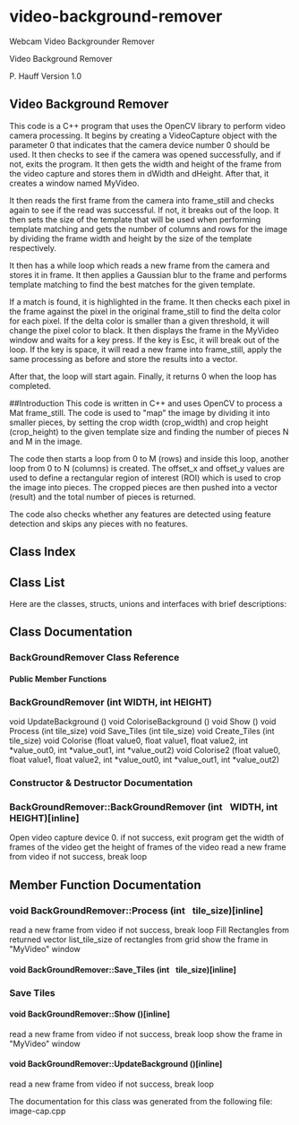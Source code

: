 # video-background-remover
Webcam Video Backgrounder Remover



Video Background Remover

P.  Hauff
Version  1.0

## Video Background Remover
This code is a C++ program that uses the OpenCV library to perform video camera processing. It begins by creating a VideoCapture object with the parameter 0 that indicates that the camera device number 0 should be used. It then checks to see if the camera was opened successfully, and if not, exits the program. It then gets the width and height of the frame from the video capture and stores them in dWidth and dHeight. After that, it creates a window named MyVideo.

It then reads the first frame from the camera into frame_still and checks again to see if the read was successful. If not, it breaks out of the loop. It then sets the size of the template that will be used when performing template matching and gets the number of columns and rows for the image by dividing the frame width and height by the size of the template respectively.

It then has a while loop which reads a new frame from the camera and stores it in frame. It then applies a Gaussian blur to the frame and performs template matching to find the best matches for the given template. 

If a match is found, it is highlighted in the frame. It then checks each pixel in the frame against the pixel in the original frame_still to find the delta color for each pixel. If the delta color is smaller than a given threshold, it will change the pixel color to black. It then displays the frame in the MyVideo window and waits for a key press. If the key is Esc, it will break out of the loop. If the key is space, it will read a new frame into frame_still, apply the same processing as before and store the results into a vector. 

After that, the loop will start again. Finally, it returns 0 when the loop has completed.

##Introduction
This code is written in C++ and uses OpenCV to process a Mat frame_still.
The code is used to "map" the image by dividing it into smaller pieces,
by setting the crop width (crop_width) and crop height (crop_height) to the
given template size and finding the number of pieces N and M in the image.

The code then starts a loop from 0 to M (rows) and inside this loop, another loop from 0 to N (columns) is created.
The offset_x and offset_y values are used to define a rectangular region of interest (ROI) which is used to crop
the image into pieces. The cropped pieces are then pushed into a vector (result) and the total number of pieces
is returned. 

The code also checks whether any features are detected using feature detection and skips any pieces with no features. 

## Class Index
## Class List
Here are the classes, structs, unions and interfaces with brief descriptions:

## Class Documentation
### BackGroundRemover Class Reference
#### Public Member Functions
### BackGroundRemover (int WIDTH, int HEIGHT)
void UpdateBackground ()
void ColoriseBackground ()
void Show ()
void Process (int tile_size)
void Save_Tiles (int tile_size)
void Create_Tiles (int tile_size)
void Colorise (float value0, float value1, float value2, int *value_out0, int *value_out1, int *value_out2)
void Colorise2 (float value0, float value1, float value2, int *value_out0, int *value_out1, int *value_out2)

### Constructor & Destructor Documentation
### BackGroundRemover::BackGroundRemover (int    WIDTH, int    HEIGHT)[inline]

Open video capture device 0.
if not success, exit program
get the width of frames of the video
get the height of frames of the video
read a new frame from video
if not success, break loop

## Member Function Documentation
### void BackGroundRemover::Process (int    tile_size)[inline]

read a new frame from video
if not success, break loop
Fill Rectangles from returned vector list_tile_size of rectangles from grid
show the frame in "MyVideo" window
#### void BackGroundRemover::Save_Tiles (int    tile_size)[inline]
### Save Tiles 
#### void BackGroundRemover::Show ()[inline]

read a new frame from video
if not success, break loop
show the frame in "MyVideo" window
#### void BackGroundRemover::UpdateBackground ()[inline]

read a new frame from video
if not success, break loop

The documentation for this class was generated from the following file:
image-cap.cpp
